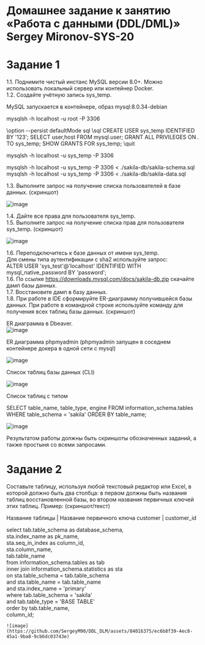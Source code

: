# Домашнее задание к занятию «Работа с данными (DDL/DML)» Sergey Mironov-SYS-20  


# Задание 1

1.1. Поднимите чистый инстанс MySQL версии 8.0+. Можно использовать локальный сервер или контейнер Docker.  
1.2. Создайте учётную запись sys_temp.  


MySQL запускается в контейнере, образ mysql:8.0.34-debian

mysqlsh -h localhost -u root -P 3306

\option --persist defaultMode sql
\sql
CREATE USER sys_temp IDENTIFIED BY '123';
SELECT user,host FROM mysql.user;
GRANT ALL PRIVILEGES ON *.* TO sys_temp;
SHOW GRANTS FOR sys_temp;
\quit

mysqlsh -h localhost -u sys_temp -P 3306

mysqlsh -h localhost -u sys_temp -P 3306 < ./sakila-db/sakila-schema.sql 
mysqlsh -h localhost -u sys_temp -P 3306 < ./sakila-db/sakila-data.sql 


1.3. Выполните запрос на получение списка пользователей в базе данных. (скриншот)

![image](https://github.com/SergeyM90/DDL_DLM/assets/84016375/0cf25caf-101d-4acd-9e86-6e260d4ea6e0)


1.4. Дайте все права для пользователя sys_temp.  
1.5. Выполните запрос на получение списка прав для пользователя sys_temp. (скриншот)  

![image](https://github.com/SergeyM90/DDL_DLM/assets/84016375/82cbec08-c9d4-4537-92ef-4b5b07ce19b8)


1.6. Переподключитесь к базе данных от имени sys_temp.  
Для смены типа аутентификации с sha2 используйте запрос:  
ALTER USER 'sys_test'@'localhost' IDENTIFIED WITH mysql_native_password BY 'password';  
1.6. По ссылке https://downloads.mysql.com/docs/sakila-db.zip скачайте дамп базы данных.  
1.7. Восстановите дамп в базу данных.  
1.8. При работе в IDE сформируйте ER-диаграмму получившейся базы данных. При работе в командной строке используйте команду для получения всех таблиц базы данных. (скриншот)  

ER диаграмма в Dbeaver.  
![image](https://github.com/SergeyM90/DDL_DLM/assets/84016375/b3335f3c-2f19-4e54-8bd5-a6dd09f6a72c)

ER диаграмма phpmyadmin (phpmyadmin запущен в соседнем контейнере докера в одной сети с mysql)  

![image](https://github.com/SergeyM90/DDL_DLM/assets/84016375/bae21fbd-8015-4997-9148-c4d1da55d000)

Список таблиц базы данных (CLI)

![image](https://github.com/SergeyM90/DDL_DLM/assets/84016375/b0502764-4a79-49f0-b505-2c8f7f0b5684)

Список таблиц с типом

SELECT table_name, table_type, engine
FROM information_schema.tables
WHERE table_schema = 'sakila' ORDER BY table_name;

![image](https://github.com/SergeyM90/DDL_DLM/assets/84016375/2d1c7e12-a7d9-4138-bca1-09661c555388)


Результатом работы должны быть скриншоты обозначенных заданий, а также простыня со всеми запросами.

# Задание 2

Составьте таблицу, используя любой текстовый редактор или Excel, в которой должно быть два столбца: в первом должны быть названия таблиц восстановленной базы, во втором названия первичных ключей этих таблиц. Пример: (скриншот/текст)

Название таблицы | Название первичного ключа
customer         | customer_id



select tab.table_schema as database_schema,  
    sta.index_name as pk_name,  
    sta.seq_in_index as column_id,  
    sta.column_name,  
    tab.table_name  
from information_schema.tables as tab  
inner join information_schema.statistics as sta  
        on sta.table_schema = tab.table_schema  
        and sta.table_name = tab.table_name  
        and sta.index_name = 'primary'  
where tab.table_schema = 'sakila'  
    and tab.table_type = 'BASE TABLE'  
order by tab.table_name,  
    column_id;  

    ![image](https://github.com/SergeyM90/DDL_DLM/assets/84016375/ec6b8f39-4ec8-45a1-9ba8-9cb6dc03743e)
